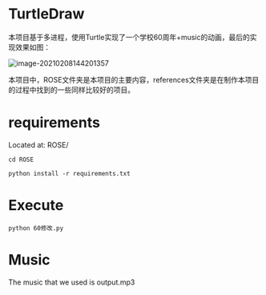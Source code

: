 # TurtleDraw
本项目基于多进程，使用Turtle实现了一个学校60周年+music的动画，最后的实现效果如图：

![image-20210208144201357](C:\Users\wxl\AppData\Roaming\Typora\typora-user-images\image-20210208144201357.png)

本项目中，ROSE文件夹是本项目的主要内容，references文件夹是在制作本项目的过程中找到的一些同样比较好的项目。



# requirements

Located at: ROSE/

`cd ROSE`

`python install -r requirements.txt`

# Execute

`python 60修改.py`

# Music

The music that we used is output.mp3